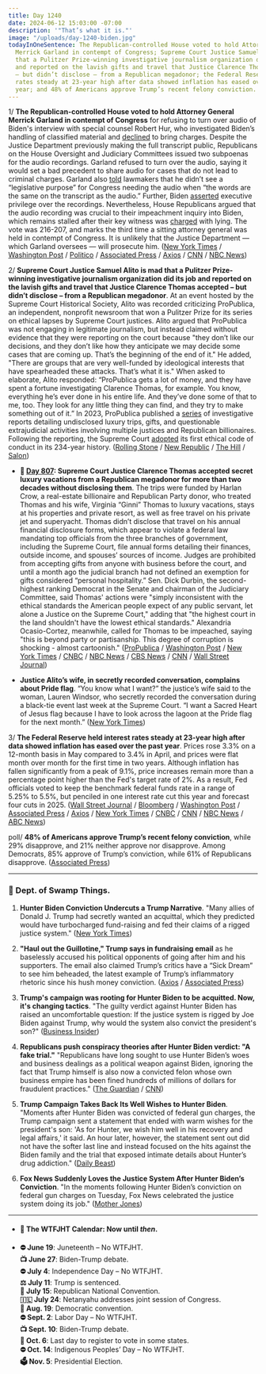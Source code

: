 ```yaml
---
title: Day 1240
date: 2024-06-12 15:03:00 -07:00
description: '"That’s what it is."'
image: "/uploads/day-1240-biden.jpg"
todayInOneSentence: The Republican-controlled House voted to hold Attorney General
  Merrick Garland in contempt of Congress; Supreme Court Justice Samuel Alito is mad
  that a Pulitzer Prize-winning investigative journalism organization did its job
  and reported on the lavish gifts and travel that Justice Clarence Thomas accepted
  – but didn’t disclose – from a Republican megadonor; the Federal Reserve held interest
  rates steady at 23-year high after data showed inflation has eased over the past
  year; and 48% of Americans approve Trump’s recent felony conviction.
---
```


1/ **The Republican-controlled House voted to hold Attorney General Merrick Garland in contempt of Congress** for refusing to turn over audio of Biden's interview with special counsel Robert Hur, who investigated Biden’s handling of classified material and [declined](https://whatthefuckjusthappenedtoday.com/2024/02/08/day-1115/#3-the-special-counsel-examining-bide) to bring charges. Despite the Justice Department previously making the full transcript public, Republicans on the House Oversight and Judiciary Committees issued two subpoenas for the audio recordings. Garland refused to turn over the audio, saying it would set a bad precedent to share audio for cases that do not lead to criminal charges. Garland also [told](https://whatthefuckjusthappenedtoday.com/2024/06/04/day-1232/#3-attorney-general-merrick-garland-c) lawmakers that he didn’t see a “legislative purpose” for Congress needing the audio when “the words are the same on the transcript as the audio.” Further, Biden [asserted](https://whatthefuckjusthappenedtoday.com/2024/05/16/day-1213/#1-biden-asserted-executive-privilege) executive privilege over the recordings. Nevertheless, House Republicans argued that the audio recording was crucial to their impeachment inquiry into Biden, which remains stalled after their key witness was [charged](https://whatthefuckjusthappenedtoday.com/2024/02/21/day-1128/#3-the-former-fbi-informant-charged-w) with lying. The vote was 216-207, and marks the third time a sitting attorney general was held in contempt of Congress. It is unlikely that the Justice Department — which Garland oversees — will prosecute him. ([New York Times](https://www.nytimes.com/2024/06/12/us/politics/house-garland-attorney-general-biden-contempt.html) / [Washington Post](https://www.washingtonpost.com/national-security/2024/06/12/congress-republicans-merrick-garland/) / [Politico](https://www.politico.com/live-updates/2024/06/12/congress/house-gop-clears-garland-contempt-00163046) / [Associated Press](https://apnews.com/article/garland-contempt-congress-vote-biden-classified-documents-20f5e8f48cfd8390eb695d13079ca306) / [Axios](https://www.axios.com/2024/06/12/house-votes-merrick-garland-contempt-of-congress) / [CNN](https://www.cnn.com/politics/live-news/attorney-general-merrick-garland-contempt-06-12-24/index.html) / [NBC News](https://www.nbcnews.com/politics/congress/house-vote-holding-attorney-general-garland-contempt-biden-audio-rcna156327))

2/ **Supreme Court Justice Samuel Alito is mad that a Pulitzer Prize-winning investigative journalism organization did its job and reported on the lavish gifts and travel that Justice Clarence Thomas accepted – but didn’t disclose – from a Republican megadonor**. At an event hosted by the Supreme Court Historical Society, Alito was recorded criticizing ProPublica, an independent, nonprofit newsroom that won a Pulitzer Prize for its series on ethical lapses by Supreme Court justices. Alito argued that ProPublica was not engaging in legitimate journalism, but instead claimed without evidence that they were reporting on the court because "they don’t like our decisions, and they don’t like how they anticipate we may decide some cases that are coming up. That’s the beginning of the end of it." He added, "There are groups that are very well-funded by ideological interests that have spearheaded these attacks. That’s what it is." When asked to elaborate, Alito responded: “ProPublica gets a lot of money, and they have spent a fortune investigating Clarence Thomas, for example. You know, everything he’s ever done in his entire life. And they’ve done some of that to me, too. They look for any little thing they can find, and they try to make something out of it.” In 2023, ProPublica published a [series](https://www.propublica.org/series/supreme-court-scotus) of investigative reports detailing undisclosed luxury trips, gifts, and questionable extrajudicial activities involving multiple justices and Republican billionaires. Following the reporting, the Supreme Court [adopted](https://whatthefuckjusthappenedtoday.com/2023/11/13/day-1028/#2-the-supreme-court-issued-its-first) its first ethical code of conduct in its 234-year history. ([Rolling Stone](https://www.rollingstone.com/politics/politics-features/samuel-alito-supreme-court-recording-propublica-windsor-1235037796/) / [New Republic](https://newrepublic.com/post/182605/samuel-alito-livid-clarence-thomas-exposed-shady-gifts) / [The Hill](https://thehill.com/media/4717834-supreme-court-samuel-alito-complains-of-propublica-scrutiny-secret-recording/) / [Salon](https://www.salon.com/2024/06/12/alito-propublica-over-pultizer-winning-ethics-coverage-they-dont-like-our-decisions/))

* **📌 [Day 807](https://whatthefuckjusthappenedtoday.com/2023/04/06/day-807/#1-supreme-court-justice-clarence-tho): Supreme Court Justice Clarence Thomas accepted secret luxury vacations from a Republican megadonor for more than two decades without disclosing them**. The trips were funded by Harlan Crow, a real-estate billionaire and Republican Party donor, who treated Thomas and his wife, Virginia “Ginni” Thomas to luxury vacations, stays at his properties and private resort, as well as free travel on his private jet and superyacht. Thomas didn’t disclose that travel on his annual financial disclosure forms, which appear to violate a federal law mandating top officials from the three branches of government, including the Supreme Court, file annual forms detailing their finances, outside income, and spouses’ sources of income. Judges are prohibited from accepting gifts from anyone with business before the court, and until a month ago the judicial branch had not defined an exemption for gifts considered “personal hospitality.” Sen. Dick Durbin, the second-highest ranking Democrat in the Senate and chairman of the Judiciary Committee, said Thomas' actions were "simply inconsistent with the ethical standards the American people expect of any public servant, let alone a Justice on the Supreme Court," adding that "the highest court in the land shouldn't have the lowest ethical standards." Alexandria Ocasio-Cortez, meanwhile, called for Thomas to be impeached, saying "this is beyond party or partisanship. This degree of corruption is shocking - almost cartoonish." ([ProPublica](https://www.propublica.org/article/clarence-thomas-scotus-undisclosed-luxury-travel-gifts-crow) / [Washington Post](https://www.washingtonpost.com/politics/2023/04/06/clarence-thomas-trips-republican-donor/) / [New York Times](https://www.nytimes.com/2023/04/06/us/politics/clarence-thomas-luxury-trips-ethics.html?action=click&module=Well&pgtype=Homepage&section=US%20News) / [CNBC](https://www.cnbc.com/2023/04/06/clarence-thomas-took-gop-megadonor-harlan-crow-secret-luxury-trips-report.html) / [NBC News](https://www.nbcnews.com/politics/supreme-court/supreme-court-justices-clarence-thomas-are-ethics-police-rcna78520) / [CBS News](https://www.cbsnews.com/news/clarence-thomas-propublica-supreme-court-trips-harlan-crow-code-of-conduct-ethics/) / [CNN](https://www.cnn.com/2023/04/06/politics/clarence-thomas-harlan-crow-supreme-court-pro-publica/) / [Wall Street Journal](https://www.wsj.com/articles/clarence-thomass-vacations-prompt-calls-for-stronger-ethics-rules-for-supreme-court-db33a144?mod=djemalertNEWS))

* **Justice Alito’s wife, in secretly recorded conversation, complains about Pride flag**. “You know what I want?” the justice’s wife said to the woman, Lauren Windsor, who secretly recorded the conversation during a black-tie event last week at the Supreme Court. “I want a Sacred Heart of Jesus flag because I have to look across the lagoon at the Pride flag for the next month.” ([New York Times](https://www.nytimes.com/2024/06/10/us/politics/alito-pride-flag.html))

3/ **The Federal Reserve held interest rates steady at 23-year high after data showed inflation has eased over the past year**. Prices rose 3.3% on a 12-month basis in May compared to 3.4% in April, and prices were flat month over month for the first time in two years. Although inflation has fallen significantly from a peak of 9.1%, price increases remain more than a percentage point higher than the Fed's target rate of 2%. As a result, Fed officials voted to keep the benchmark federal funds rate in a range of 5.25% to 5.5%, but penciled in one interest rate cut this year and forecast four cuts in 2025. ([Wall Street Journal](https://www.wsj.com/economy/central-banking/cpi-report-fed-meeting-interest-rate-ef93c8b0) / [Bloomberg](https://www.bloomberg.com/news/articles/2024-06-12/fed-officials-dial-back-rate-forecasts-signal-just-one-24-cut?srnd=homepage-americas&sref=MIBMEEoj) / [Washington Post](https://www.washingtonpost.com/business/2024/06/12/cpi-fed-inflation-interest-rates/) / [Associated Press](https://apnews.com/article/federal-reserve-inflation-prices-interest-rates-cuts-4384e6b128915458aba2d178bf31ee1b) / [Axios](https://www.axios.com/2024/06/12/fed-interest-rates-june-decision) / [New York Times](https://www.nytimes.com/live/2024/06/12/business/fed-rates-inflation-cpi) / [CNBC](https://www.cnbc.com/2024/06/12/fed-meeting-today-on-interest-rate.html) / [CNN](https://www.cnn.com/business/live-news/markets-fed-meeting-06-12-24/index.html) / [NBC News](https://www.nbcnews.com/business/economy/federal-reserve-interest-rate-decision-june-2024-rates-unchanged-cooli-rcna156631) / [ABC News](https://abcnews.go.com/Business/fed-expected-hold-rates-steady-fight-stubborn-inflation/story?id=111012788))

poll/ **48% of Americans approve Trump’s recent felony conviction**, while 29% disapprove, and 21% neither approve nor disapprove. Among Democrats, 85% approve of Trump’s conviction, while 61% of Republicans disapprove. ([Associated Press](https://apnews.com/article/ap-poll-trump-conviction-biden-independent-felony-f7f687c2c6c607b9a51425c1de2302bc))

---

### 🐊 Dept. of Swamp Things.

1. **Hunter Biden Conviction Undercuts a Trump Narrative**. "Many allies of Donald J. Trump had secretly wanted an acquittal, which they predicted would have turbocharged fund-raising and fed their claims of a rigged justice system." ([New York Times](https://www.nytimes.com/2024/06/11/us/politics/donald-trump-hunter-biden.html))

2. **"Haul out the Guillotine," Trump says in fundraising email** as he baselessly accused his political opponents of going after him and his supporters. The email also claimed Trump’s critics have a “Sick Dream” to see him beheaded, the latest example of Trump’s inflammatory rhetoric since his hush money conviction. ([Axios](https://www.axios.com/2024/06/12/trump-guillotine-fundraising-email-democrats) / [Associated Press](https://apnews.com/article/hunter-biden-conviction-republicans-reaction-trump-eb7fe08832905f14dd8c5bd48ef9c716))

3. **Trump's campaign was rooting for Hunter Biden to be acquitted. Now, it's changing tactics**. "The guilty verdict against Hunter Biden has raised an uncomfortable question: If the justice system is rigged by Joe Biden against Trump, why would the system also convict the president's son?" ([Business Insider](https://www.businessinsider.com/trumps-political-allies-hunter-biden-acquittal-report-2024-6))

4. **Republicans push conspiracy theories after Hunter Biden verdict: "A fake trial."** "Republicans have long sought to use Hunter Biden’s woes and business dealings as a political weapon against Biden, ignoring the fact that Trump himself is also now a convicted felon whose own business empire has been fined hundreds of millions of dollars for fraudulent practices." ([The Guardian](https://www.theguardian.com/us-news/article/2024/jun/11/hunter-biden-guilty-verdict-reaction) / [CNN](https://www.cnn.com/2024/06/11/media/pro-trump-media-hunter-biden-conviction))

5. **Trump Campaign Takes Back Its Well Wishes to Hunter Biden**. "Moments after Hunter Biden was convicted of federal gun charges, the Trump campaign sent a statement that ended with warm wishes for the president's son: 'As for Hunter, we wish him well in his recovery and legal affairs,' it said. An hour later, however, the statement sent out did not have the softer last line and instead focused on the hits against the Biden family and the trial that exposed intimate details about Hunter’s drug addiction." ([Daily Beast](https://www.thedailybeast.com/trump-campaign-takes-back-its-well-wishes-to-hunter-biden))

6. **Fox News Suddenly Loves the Justice System After Hunter Biden’s Conviction**. "In the moments following Hunter Biden’s conviction on federal gun charges on Tuesday, Fox News celebrated the justice system doing its job." ([Mother Jones](https://www.motherjones.com/politics/2024/06/fox-news-suddenly-loves-the-justice-system-after-hunter-bidens-conviction/))

---

* #### 📅 The WTFJHT Calendar: Now until *then*.

* **⛔️ June 19**: Juneteenth – No WTFJHT. \
  **📺 June 27**: Biden-Trump debate.\
  **⛔️ July 4**: Independence Day – No WTFJHT. \
  **⚖️ July 11**: Trump is sentenced.\
  **🐘 July 15**: Republican National Convention.\
  **🇮🇱 July 24**: Netanyahu addresses joint session of Congress.\
  **🫏 Aug. 19**: Democratic convention.\
  **⛔️ Sept. 2**: Labor Day – No WTFJHT. \
  **📺 Sept. 10**: Biden-Trump debate.\
  **📆 Oct. 6**: Last day to register to vote in some states. \
  **⛔️ Oct. 14**: Indigenous Peoples’ Day – No WTFJHT. \
  **🗳️ Nov. 5**: Presidential Election.